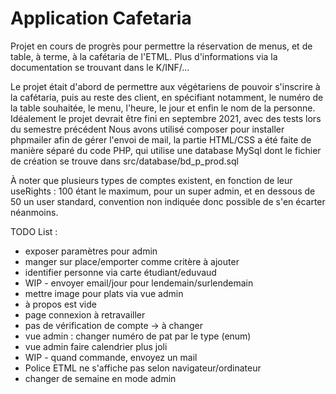 # Application Cafetaria
Projet en cours de progrès pour permettre la réservation de menus, et de table, à terme, à la cafétaria de l'ETML. Plus d'informations via la documentation se trouvant dans le K/INF/...

Le projet était d'abord de permettre aux végétariens de pouvoir s'inscrire à la cafétaria, puis au reste des client, en spécifiant notamment, le numéro de la table souhaitée, le menu, l'heure, le jour et enfin le nom de la personne.
Idéalement le projet devrait être fini en septembre 2021, avec des tests lors du semestre précédent
Nous avons utilisé composer pour installer phpmailer afin de gérer l'envoi de mail, la partie HTML/CSS a été faite de manière séparé du code PHP, qui utilise une database MySql dont le fichier de création se trouve dans src/database/bd_p_prod.sql

À noter que plusieurs types de comptes existent, en fonction de leur useRights : 100 étant le maximum, pour un super admin, et en dessous de 50 un user standard, convention non indiquée donc possible de s'en écarter néanmoins.

TODO List :
- exposer paramètres pour admin
- manger sur place/emporter comme critère à ajouter  
- identifier personne via carte étudiant/eduvaud  
- WIP - envoyer email/jour pour lendemain/surlendemain  
- mettre image pour plats via vue admin  
- à propos est vide  
- page connexion à retravailler  
- pas de vérification de compte -> à changer 
- vue admin : changer numéro de pat par le type (enum)  
- vue admin faire calendrier plus joli  
- WIP - quand commande, envoyez un mail  
- Police ETML ne s'affiche pas selon navigateur/ordinateur  
- changer de semaine en mode admin
